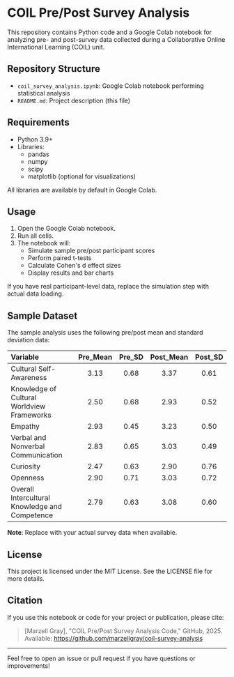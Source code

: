 # COIL Pre/Post Survey Analysis

This repository contains Python code and a Google Colab notebook for analyzing pre- and post-survey data collected during a Collaborative Online International Learning (COIL) unit.

## Repository Structure

- `coil_survey_analysis.ipynb`: Google Colab notebook performing statistical analysis
- `README.md`: Project description (this file)

## Requirements

- Python 3.9+
- Libraries:
  - pandas
  - numpy
  - scipy
  - matplotlib (optional for visualizations)

All libraries are available by default in Google Colab.

## Usage

1. Open the Google Colab notebook.
2. Run all cells.
3. The notebook will:
   - Simulate sample pre/post participant scores
   - Perform paired t-tests
   - Calculate Cohen's d effect sizes
   - Display results and bar charts

If you have real participant-level data, replace the simulation step with actual data loading.

## Sample Dataset

The sample analysis uses the following pre/post mean and standard deviation data:

| Variable | Pre_Mean | Pre_SD | Post_Mean | Post_SD |
|:---------|:--------:|:------:|:---------:|:-------:|
| Cultural Self-Awareness | 3.13 | 0.68 | 3.37 | 0.61 |
| Knowledge of Cultural Worldview Frameworks | 2.50 | 0.68 | 2.93 | 0.52 |
| Empathy | 2.93 | 0.45 | 3.23 | 0.50 |
| Verbal and Nonverbal Communication | 2.83 | 0.65 | 3.03 | 0.49 |
| Curiosity | 2.47 | 0.63 | 2.90 | 0.76 |
| Openness | 2.90 | 0.71 | 3.03 | 0.72 |
| Overall Intercultural Knowledge and Competence | 2.79 | 0.63 | 3.08 | 0.60 |

**Note**: Replace with your actual survey data when available.

## License

This project is licensed under the MIT License. See the LICENSE file for more details.

## Citation

If you use this notebook or code for your project or publication, please cite:

> [Marzell Gray], \"COIL Pre/Post Survey Analysis Code,\" GitHub, 2025. Available: https://github.com/marzellgray/coil-survey-analysis

---

Feel free to open an issue or pull request if you have questions or improvements!
